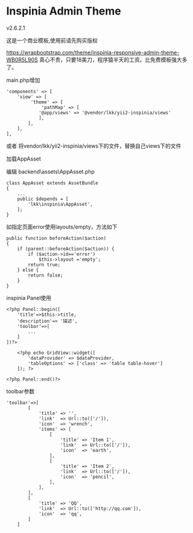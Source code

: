 Inspinia Admin Theme
====================
v2.6.2.1

这是一个商业模板,使用前请先购买版权

https://wrapbootstrap.com/theme/inspinia-responsive-admin-theme-WB0R5L90S
真心不贵，只要18美刀，程序猿半天的工资。比免费模板强大多了。

main.php增加

    'components' => [
        'view' => [
             'theme' => [
                 'pathMap' => [
                '@app/views' => '@vendor/lkk/yii2-inspinia/views'
                ],
            ],
        ],
    ],

或者 将vendor/lkk/yii2-inspinia/views下的文件，替换自己views下的文件

加载AppAsset

编辑 backend\assets\AppAsset.php

    class AppAsset extends AssetBundle
    {
        ...
        public $depends = [
            'lkk\inspinia\AppAsset',
        ];
    }


如指定页面error使用layouts/empty，方法如下

    public function beforeAction($action)
    {
        if (parent::beforeAction($action)) {
            if ($action->id=='error')
                $this->layout ='empty';
            return true;
        } else {
            return false;
        }
    }
    
inspinia Panel使用

    <?php Panel::begin([
        'title'=>$this->title,
        'description'=> '描述',
        'toolbar'=>[
            ...
        ]
    ])?>

        <?php echo GridView::widget([
            'dataProvider' => $dataProvider,
            'tableOptions' => ['class' => 'table table-hover']
        ]); ?>

    <?php Panel::end()?>

toolbar参数

    'toolbar'=>[
            [
                'title' => '',
                'link'  => Url::to(['/']),
                'icon'  => 'wrench',
                'items' => [
                    [
                        'title' => 'Item 1',
                        'link'  => Url::to(['/']),
                        'icon'  => 'earth',
                    ],
                    [
                        'title' => 'Item 2',
                        'link'  => Url::to(['/']),
                        'icon'  => 'pencil',
                    ],
                ],
            ],
            [
                'title' => 'QQ',
                'link'  => Url::to(['http://qq.com']),
                'icon'  => 'qq',
            ]
        ]